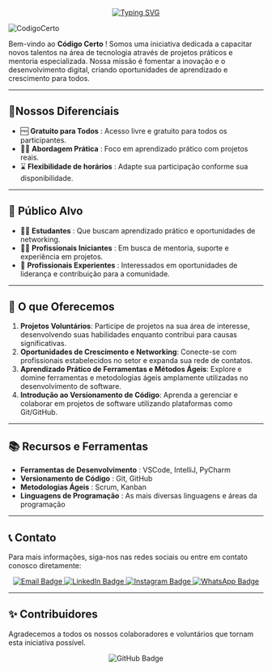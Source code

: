 <p align="center">
  <a href="https://git.io/typing-svg">
    <img src="https://readme-typing-svg.demolab.com?font=Fira+Code&pause=1000&color=F70000&random=false&width=435&lines=Comunidade+Tech+%7C+Todos+Juntos" alt="Typing SVG">
  </a>
</p>

![CodigoCerto](https://utfs.io/f/3b2340e8-5523-4aca-a549-0688fd07450e-j4edu.jfif)

Bem-vindo ao **Código Certo** ! Somos uma iniciativa dedicada a capacitar novos talentos na área de tecnologia através de projetos práticos e mentoria especializada. Nossa missão é fomentar a inovação e o desenvolvimento digital, criando oportunidades de aprendizado e crescimento para todos.

---

## 🚀Nossos Diferenciais

-  🆓 **Gratuito para Todos** : Acesso livre e gratuito para todos os participantes.
-  👨‍💻 **Abordagem Prática** : Foco em aprendizado prático com projetos reais.
-  ⌛ **Flexibilidade de horários** : Adapte sua participação conforme sua disponibilidade.

---

## 🎯 Público Alvo

- 🧑‍🎓 **Estudantes** : Que buscam aprendizado prático e oportunidades de networking.
- 🧑‍💼 **Profissionais Iniciantes** : Em busca de mentoria, suporte e experiência em projetos.
- 🧓 **Profissionais Experientes** : Interessados ​​em oportunidades de liderança e contribuição para a comunidade.

---

## 🌟 O que Oferecemos

1. **Projetos Voluntários**: Participe de projetos na sua área de interesse, desenvolvendo suas habilidades enquanto contribui para causas significativas.
2. **Oportunidades de Crescimento e Networking**: Conecte-se com profissionais estabelecidos no setor e expanda sua rede de contatos.
3. **Aprendizado Prático de Ferramentas e Métodos Ágeis**: Explore e domine ferramentas e metodologias ágeis amplamente utilizadas no desenvolvimento de software.
4. **Introdução ao Versionamento de Código**: Aprenda a gerenciar e colaborar em projetos de software utilizando plataformas como Git/GitHub.
---

## 📚 Recursos e Ferramentas

-  **Ferramentas de Desenvolvimento** : VSCode, IntelliJ, PyCharm
-  **Versionamento de Código** : Git, GitHub
-  **Metodologias Ágeis** : Scrum, Kanban
-  **Linguagens de Programação** : As mais diversas linguagens e áreas da programação

---

<!-- ## 📈 Como participar
Mais informações no nosso Linkedin
<!--1. **Inscrição**: Acesse nosso [formulário de inscrição](https://www.example.com) e envie suas informações. -->
<!-- 2. **Seleção**: Aguarde nosso contato com os detalhes sobre o processo seletivo. -->
<!-- 3. **Início**: Participe das atividades e projetos, aprendendo e crescendo com a comunidade. -->

<!-- --- -->

## 📞 Contato

Para mais informações, siga-nos nas redes sociais ou entre em contato conosco diretamente:

<div align="center">
 <a href="codigocertocoders@gmail.com">
    <img src="https://img.shields.io/badge/Email-red?style=for-the-badge&logo=gmail&logoColor=white" alt="Email Badge"/>
  </a>

  <a href="https://www.linkedin.com/company/codigocerto/">
    <img src="https://img.shields.io/badge/LinkedIn-blue?style=for-the-badge&logo=linkedin&logoColor=white" alt="LinkedIn Badge"/>
  </a> 

  <a href="https://www.instagram.com/codigocertocoders/">
    <img src="https://img.shields.io/badge/Instagram-%23E4405F.svg?style=for-the-badge&logo=Instagram&logoColor=white" alt="Instagram Badge"/>
  </a>

  <a href="https://chat.whatsapp.com/CDJL6tRT5apLRXW5PWqYLe">
    <img src="https://img.shields.io/badge/WhatsApp-green?style=for-the-badge&logo=whatsapp&logoColor=white" alt="WhatsApp Badge"/>
  </a>
</div>

---

## ✨ Contribuidores

Agradecemos a todos os nossos colaboradores e voluntários que tornam esta iniciativa possível.

<div align="center">
  <img src="https://img.shields.io/badge/Contribua%20no-GitHub-black?style=for-the-badge&logo=github&logoColor=white" alt="GitHub Badge"/>
</div>
